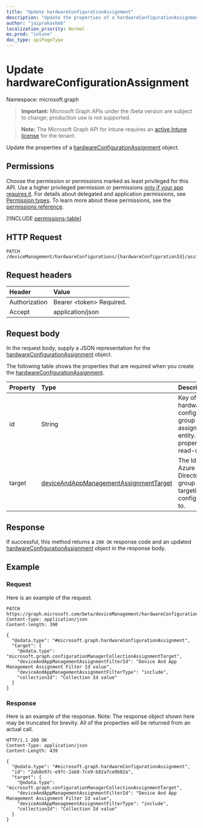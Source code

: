 ```yaml
---
title: "Update hardwareConfigurationAssignment"
description: "Update the properties of a hardwareConfigurationAssignment object."
author: "jaiprakashmb"
localization_priority: Normal
ms.prod: "intune"
doc_type: apiPageType
---
```


# Update hardwareConfigurationAssignment

Namespace: microsoft.graph

> **Important:** Microsoft Graph APIs under the /beta version are subject to change; production use is not supported.

> **Note:** The Microsoft Graph API for Intune requires an [active Intune license](https://go.microsoft.com/fwlink/?linkid=839381) for the tenant.

Update the properties of a [hardwareConfigurationAssignment](../resources/intune-deviceconfig-hardwareconfigurationassignment.md) object.

## Permissions
Choose the permission or permissions marked as least privileged for this API. Use a higher privileged permission or permissions [only if your app requires it](/graph/permissions-overview#best-practices-for-using-microsoft-graph-permissions). For details about delegated and application permissions, see [Permission types](/graph/permissions-overview#permission-types). To learn more about these permissions, see the [permissions reference](/graph/permissions-reference).

<!-- { "blockType": "permissions", "name": "intune_deviceconfig_hardwareconfigurationassignment_update" } -->
[!INCLUDE [permissions-table](../includes/permissions/intune-deviceconfig-hardwareconfigurationassignment-update-permissions.md)]

## HTTP Request
<!-- {
  "blockType": "ignored"
}
-->
``` http
PATCH /deviceManagement/hardwareConfigurations/{hardwareConfigurationId}/assignments/{hardwareConfigurationAssignmentId}
```

## Request headers
|Header|Value|
|:---|:---|
|Authorization|Bearer &lt;token&gt; Required.|
|Accept|application/json|

## Request body
In the request body, supply a JSON representation for the [hardwareConfigurationAssignment](../resources/intune-deviceconfig-hardwareconfigurationassignment.md) object.

The following table shows the properties that are required when you create the [hardwareConfigurationAssignment](../resources/intune-deviceconfig-hardwareconfigurationassignment.md).

|Property|Type|Description|
|:---|:---|:---|
|id|String|Key of the hardware configuration group assignment entity. This property is read-only.|
|target|[deviceAndAppManagementAssignmentTarget](../resources/intune-shared-deviceandappmanagementassignmenttarget.md)|The Id of the Azure Active Directory group we are targeting the configuration to.|



## Response
If successful, this method returns a `200 OK` response code and an updated [hardwareConfigurationAssignment](../resources/intune-deviceconfig-hardwareconfigurationassignment.md) object in the response body.

## Example

### Request
Here is an example of the request.
``` http
PATCH https://graph.microsoft.com/beta/deviceManagement/hardwareConfigurations/{hardwareConfigurationId}/assignments/{hardwareConfigurationAssignmentId}
Content-type: application/json
Content-length: 390

{
  "@odata.type": "#microsoft.graph.hardwareConfigurationAssignment",
  "target": {
    "@odata.type": "microsoft.graph.configurationManagerCollectionAssignmentTarget",
    "deviceAndAppManagementAssignmentFilterId": "Device And App Management Assignment Filter Id value",
    "deviceAndAppManagementAssignmentFilterType": "include",
    "collectionId": "Collection Id value"
  }
}
```

### Response
Here is an example of the response. Note: The response object shown here may be truncated for brevity. All of the properties will be returned from an actual call.
``` http
HTTP/1.1 200 OK
Content-Type: application/json
Content-Length: 439

{
  "@odata.type": "#microsoft.graph.hardwareConfigurationAssignment",
  "id": "2ab8e97c-e97c-2ab8-7ce9-b82a7ce9b82a",
  "target": {
    "@odata.type": "microsoft.graph.configurationManagerCollectionAssignmentTarget",
    "deviceAndAppManagementAssignmentFilterId": "Device And App Management Assignment Filter Id value",
    "deviceAndAppManagementAssignmentFilterType": "include",
    "collectionId": "Collection Id value"
  }
}
```
